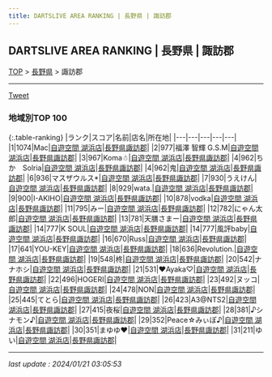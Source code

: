 ```yaml
---
title: DARTSLIVE AREA RANKING | 長野県 | 諏訪郡
---
```

## DARTSLIVE AREA RANKING | 長野県 | 諏訪郡

[TOP](/darts/rank/) > [長野県](/darts/rank/長野県/) > 諏訪郡

___

<a href="https://twitter.com/share?ref_src=twsrc%5Etfw" data-text="DARTSLIVE AREA RANKING | 長野県諏訪郡" class="twitter-share-button" data-via="DARTSLIVE" data-hashtags="DARTSLIVE" data-related="DARTSLIVE" data-show-count="false">Tweet</a>

### 地域別TOP 100

{:.table-ranking}
|ランク|スコア|名前|店名|所在地|
|---|---|---|---|---|
|1|1074|Mac|<a href="https://search.dartslive.com/jp/shop/1400e9bdc5d14a45790ab824ce8730e5">自遊空間 湖浜店</a>|<a href="/darts/rank/長野県/諏訪郡">長野県諏訪郡</a>|
|2|977|福澤 智輝 G.S.M|<a href="https://search.dartslive.com/jp/shop/1400e9bdc5d14a45790ab824ce8730e5">自遊空間 湖浜店</a>|<a href="/darts/rank/長野県/諏訪郡">長野県諏訪郡</a>|
|3|967|Koma☃|<a href="https://search.dartslive.com/jp/shop/1400e9bdc5d14a45790ab824ce8730e5">自遊空間 湖浜店</a>|<a href="/darts/rank/長野県/諏訪郡">長野県諏訪郡</a>|
|4|962|ちか　Solria|<a href="https://search.dartslive.com/jp/shop/1400e9bdc5d14a45790ab824ce8730e5">自遊空間 湖浜店</a>|<a href="/darts/rank/長野県/諏訪郡">長野県諏訪郡</a>|
|4|962|鬼|<a href="https://search.dartslive.com/jp/shop/1400e9bdc5d14a45790ab824ce8730e5">自遊空間 湖浜店</a>|<a href="/darts/rank/長野県/諏訪郡">長野県諏訪郡</a>|
|6|936|マスザウルス*|<a href="https://search.dartslive.com/jp/shop/1400e9bdc5d14a45790ab824ce8730e5">自遊空間 湖浜店</a>|<a href="/darts/rank/長野県/諏訪郡">長野県諏訪郡</a>|
|7|930|うえけん|<a href="https://search.dartslive.com/jp/shop/1400e9bdc5d14a45790ab824ce8730e5">自遊空間 湖浜店</a>|<a href="/darts/rank/長野県/諏訪郡">長野県諏訪郡</a>|
|8|929|wata.|<a href="https://search.dartslive.com/jp/shop/1400e9bdc5d14a45790ab824ce8730e5">自遊空間 湖浜店</a>|<a href="/darts/rank/長野県/諏訪郡">長野県諏訪郡</a>|
|9|900|I-AKIHO|<a href="https://search.dartslive.com/jp/shop/1400e9bdc5d14a45790ab824ce8730e5">自遊空間 湖浜店</a>|<a href="/darts/rank/長野県/諏訪郡">長野県諏訪郡</a>|
|10|878|vodka|<a href="https://search.dartslive.com/jp/shop/1400e9bdc5d14a45790ab824ce8730e5">自遊空間 湖浜店</a>|<a href="/darts/rank/長野県/諏訪郡">長野県諏訪郡</a>|
|11|795|みー|<a href="https://search.dartslive.com/jp/shop/1400e9bdc5d14a45790ab824ce8730e5">自遊空間 湖浜店</a>|<a href="/darts/rank/長野県/諏訪郡">長野県諏訪郡</a>|
|12|782|にゃん太郎|<a href="https://search.dartslive.com/jp/shop/1400e9bdc5d14a45790ab824ce8730e5">自遊空間 湖浜店</a>|<a href="/darts/rank/長野県/諏訪郡">長野県諏訪郡</a>|
|13|781|天膳さまー|<a href="https://search.dartslive.com/jp/shop/1400e9bdc5d14a45790ab824ce8730e5">自遊空間 湖浜店</a>|<a href="/darts/rank/長野県/諏訪郡">長野県諏訪郡</a>|
|14|777|K SOUL|<a href="https://search.dartslive.com/jp/shop/1400e9bdc5d14a45790ab824ce8730e5">自遊空間 湖浜店</a>|<a href="/darts/rank/長野県/諏訪郡">長野県諏訪郡</a>|
|14|777|風評baby|<a href="https://search.dartslive.com/jp/shop/1400e9bdc5d14a45790ab824ce8730e5">自遊空間 湖浜店</a>|<a href="/darts/rank/長野県/諏訪郡">長野県諏訪郡</a>|
|16|670|Russ|<a href="https://search.dartslive.com/jp/shop/1400e9bdc5d14a45790ab824ce8730e5">自遊空間 湖浜店</a>|<a href="/darts/rank/長野県/諏訪郡">長野県諏訪郡</a>|
|17|641|YOU-KEY|<a href="https://search.dartslive.com/jp/shop/1400e9bdc5d14a45790ab824ce8730e5">自遊空間 湖浜店</a>|<a href="/darts/rank/長野県/諏訪郡">長野県諏訪郡</a>|
|18|636|Revolution.|<a href="https://search.dartslive.com/jp/shop/1400e9bdc5d14a45790ab824ce8730e5">自遊空間 湖浜店</a>|<a href="/darts/rank/長野県/諏訪郡">長野県諏訪郡</a>|
|19|548|柊|<a href="https://search.dartslive.com/jp/shop/1400e9bdc5d14a45790ab824ce8730e5">自遊空間 湖浜店</a>|<a href="/darts/rank/長野県/諏訪郡">長野県諏訪郡</a>|
|20|542|ナナホシ|<a href="https://search.dartslive.com/jp/shop/1400e9bdc5d14a45790ab824ce8730e5">自遊空間 湖浜店</a>|<a href="/darts/rank/長野県/諏訪郡">長野県諏訪郡</a>|
|21|531|♥Ayaka♡|<a href="https://search.dartslive.com/jp/shop/1400e9bdc5d14a45790ab824ce8730e5">自遊空間 湖浜店</a>|<a href="/darts/rank/長野県/諏訪郡">長野県諏訪郡</a>|
|22|496|HOGERI|<a href="https://search.dartslive.com/jp/shop/1400e9bdc5d14a45790ab824ce8730e5">自遊空間 湖浜店</a>|<a href="/darts/rank/長野県/諏訪郡">長野県諏訪郡</a>|
|23|492|ヌッコ|<a href="https://search.dartslive.com/jp/shop/1400e9bdc5d14a45790ab824ce8730e5">自遊空間 湖浜店</a>|<a href="/darts/rank/長野県/諏訪郡">長野県諏訪郡</a>|
|24|478|NON|<a href="https://search.dartslive.com/jp/shop/1400e9bdc5d14a45790ab824ce8730e5">自遊空間 湖浜店</a>|<a href="/darts/rank/長野県/諏訪郡">長野県諏訪郡</a>|
|25|445|てとら|<a href="https://search.dartslive.com/jp/shop/1400e9bdc5d14a45790ab824ce8730e5">自遊空間 湖浜店</a>|<a href="/darts/rank/長野県/諏訪郡">長野県諏訪郡</a>|
|26|423|A3@NTS2|<a href="https://search.dartslive.com/jp/shop/1400e9bdc5d14a45790ab824ce8730e5">自遊空間 湖浜店</a>|<a href="/darts/rank/長野県/諏訪郡">長野県諏訪郡</a>|
|27|415|夜桜|<a href="https://search.dartslive.com/jp/shop/1400e9bdc5d14a45790ab824ce8730e5">自遊空間 湖浜店</a>|<a href="/darts/rank/長野県/諏訪郡">長野県諏訪郡</a>|
|28|381|♪シナモン♪|<a href="https://search.dartslive.com/jp/shop/1400e9bdc5d14a45790ab824ce8730e5">自遊空間 湖浜店</a>|<a href="/darts/rank/長野県/諏訪郡">長野県諏訪郡</a>|
|29|352|Peace☆みぃぽ♪|<a href="https://search.dartslive.com/jp/shop/1400e9bdc5d14a45790ab824ce8730e5">自遊空間 湖浜店</a>|<a href="/darts/rank/長野県/諏訪郡">長野県諏訪郡</a>|
|30|351|まゆゆ♥️|<a href="https://search.dartslive.com/jp/shop/1400e9bdc5d14a45790ab824ce8730e5">自遊空間 湖浜店</a>|<a href="/darts/rank/長野県/諏訪郡">長野県諏訪郡</a>|
|31|211|ゆい|<a href="https://search.dartslive.com/jp/shop/1400e9bdc5d14a45790ab824ce8730e5">自遊空間 湖浜店</a>|<a href="/darts/rank/長野県/諏訪郡">長野県諏訪郡</a>|



___

_last update : 2024/01/21 03:05:53_


<script src="https://cdnjs.cloudflare.com/ajax/libs/jquery/3.6.1/jquery.min.js" integrity="sha512-aVKKRRi/Q/YV+4mjoKBsE4x3H+BkegoM/em46NNlCqNTmUYADjBbeNefNxYV7giUp0VxICtqdrbqU7iVaeZNXA==" crossorigin="anonymous" referrerpolicy="no-referrer"></script>
<script src="https://cdnjs.cloudflare.com/ajax/libs/jquery.tablesorter/2.31.3/js/jquery.tablesorter.min.js" integrity="sha512-qzgd5cYSZcosqpzpn7zF2ZId8f/8CHmFKZ8j7mU4OUXTNRd5g+ZHBPsgKEwoqxCtdQvExE5LprwwPAgoicguNg==" crossorigin="anonymous" referrerpolicy="no-referrer"></script>
<link rel="stylesheet" href="https://cdnjs.cloudflare.com/ajax/libs/jquery.tablesorter/2.31.3/css/theme.default.min.css" integrity="sha512-wghhOJkjQX0Lh3NSWvNKeZ0ZpNn+SPVXX1Qyc9OCaogADktxrBiBdKGDoqVUOyhStvMBmJQ8ZdMHiR3wuEq8+w==" crossorigin="anonymous" referrerpolicy="no-referrer" />
<script>
$(function() {
    $(".table-ranking").tablesorter({sortList:[[0, 0]]});
});
</script>

<script async src="https://platform.twitter.com/widgets.js" charset="utf-8"></script>